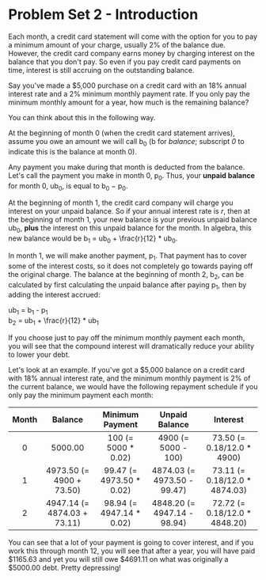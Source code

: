 # Problem Set 2 - Introduction

Each month, a credit card statement will come with the option for you to pay a minimum amount of your charge, usually 2% of the balance due. However, the credit card company earns money by charging interest on the balance that you don't pay. So even if you pay credit card payments on time, interest is still accruing on the outstanding balance.

Say you've made a $5,000 purchase on a credit card with an 18% annual interest rate and a 2% minimum monthly payment rate. If you only pay the minimum monthly amount for a year, how much is the remaining balance?

You can think about this in the following way.

At the beginning of month 0 (when the credit card statement arrives), assume you owe an amount we will call b<sub>0</sub> (b for *balance*; subscript *0* to indicate this is the balance at month 0).

Any payment you make during that month is deducted from the balance. Let's call the payment you make in month 0, p<sub>0</sub>. Thus, your **unpaid balance** for month 0, ub<sub>0</sub>, is equal to b<sub>0</sub> − p<sub>0</sub>.

At the beginning of month 1, the credit card company will charge you interest on your unpaid balance. So if your annual interest rate is *r*, then at the beginning of month 1, your new balance is your previous unpaid balance ub<sub>0</sub>, **plus** the interest on this unpaid balance for the month. In algebra, this new balance would be b<sub>1</sub> = ub<sub>0</sub> + \frac{r}{12} * ub<sub>0</sub>.

In month 1, we will make another payment, p<sub>1</sub>. That payment has to cover some of the interest costs, so it does not completely go towards paying off the original charge. The balance at the beginning of month 2, b<sub>2</sub>, can be calculated by first calculating the unpaid balance after paying p<sub>1</sub>, then by adding the interest accrued:

ub<sub>1</sub> = b<sub>1</sub> - p<sub>1</sub> <br />
b<sub>2</sub> = ub<sub>1</sub> + \frac{r}{12} * ub<sub>1</sub>

If you choose just to pay off the minimum monthly payment each month, you will see that the compound interest will dramatically reduce your ability to lower your debt.

Let's look at an example. If you've got a $5,000 balance on a credit card with 18% annual interest rate, and the minimum monthly payment is 2% of the current balance, we would have the following repayment schedule if you only pay the minimum payment each month:

|  Month  |            Balance          |    Minimum Payment          |         Unpaid Balance          |          Interest                 |
|:-------:|:---------------------------:|:---------------------------:|:-------------------------------:|:----------------------------------:
|    0    |          5000.00            |   100 (= 5000 * 0.02)       |      4900 (= 5000 - 100)        |    73.50 (= 0.18/12.0 * 4900)     |
|    1    | 4973.50 (= 4900 + 73.50)    |  99.47 (= 4973.50 * 0.02)   |     4874.03 (= 4973.50 - 99.47) |    73.11 (= 0.18/12.0 * 4874.03)  |
|    2    | 4947.14 (= 4874.03 + 73.11) |  98.94 (= 4947.14 * 0.02)   |     4848.20 (= 4947.14 - 98.94) |    72.72 (= 0.18/12.0 * 4848.20)  |

You can see that a lot of your payment is going to cover interest, and if you work this through month 12, you will see that after a year, you will have paid $1165.63 and yet you will still owe $4691.11 on what was originally a $5000.00 debt. Pretty depressing!